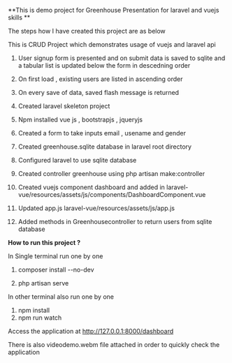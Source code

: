 **This is demo project for Greenhouse Presentation for laravel and vuejs skills **

The steps how I have created this project are as below 

This is CRUD Project which demonstrates usage of vuejs and laravel api 

  1. User signup form is presented and on submit data is saved to sqlite and a tabular list is 
  updated below the form in descedning order 

  2. On first load , existing users are listed in ascending order 

  3. On every save of data, saved flash message is returned 

  4. Created laravel skeleton project 

  5. Npm installed vue js , bootstrapjs , jqueryjs

  6. Created a form to take inputs email , usename and gender

  7. Created greenhouse.sqlite database in laravel root directory 

  8. Configured laravel to use sqlite database 

  9. Created controller greenhouse using php artisan make:controller

  10. Created vuejs component dashboard and added in laravel-vue/resources/assets/js/components/DashboardComponent.vue

  11. Updated app.js laravel-vue/resources/assets/js/app.js

  12. Added methods in Greenhousecontroller to return users from sqlite database 

**How to run this project ?**

In Single terminal run one by one

1. composer install --no-dev 

2. php artisan serve 

In other terminal also run one by one 
1. npm install 
2. npm run watch 

Access the application at http://127.0.0.1:8000/dashboard 

There is also videodemo.webm file attached in order to quickly check the application 



